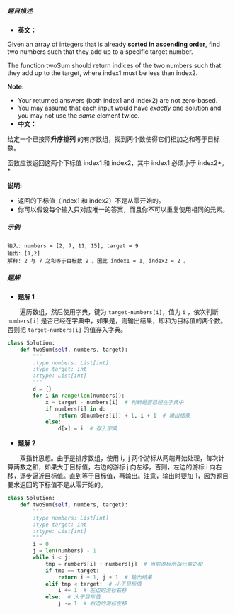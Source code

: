 ##### 题目描述

- **英文：** 

Given an array of integers that is already **sorted in ascending order**, find two numbers such that they add up to a specific target number.

The function twoSum should return indices of the two numbers such that they add up to the target, where index1 must be less than index2.

**Note:**

- Your returned answers (both index1 and index2) are not zero-based.
- You may assume that each input would have *exactly* one solution and you may not use the *same* element twice.
- **中文：** 

给定一个已按照**升序排列** 的有序数组，找到两个数使得它们相加之和等于目标数。

函数应该返回这两个下标值 index1 和 index2，其中 index1 必须小于 index2*。*

**说明:**

- 返回的下标值（index1 和 index2）不是从零开始的。
- 你可以假设每个输入只对应唯一的答案，而且你不可以重复使用相同的元素。

##### 示例

```
输入: numbers = [2, 7, 11, 15], target = 9
输出: [1,2]
解释: 2 与 7 之和等于目标数 9 。因此 index1 = 1, index2 = 2 。
```

##### 题解

- **题解 1**

　　遍历数组，然后使用字典，键为 `target-numbers[i]`，值为 `i` ，依次判断 `numbers[i]` 是否已经在字典中，如果是，则输出结果，即和为目标值的两个数。否则把 `target-numbers[i]` 的值存入字典。

```python
class Solution:
    def twoSum(self, numbers, target):
        """
        :type numbers: List[int]
        :type target: int
        :rtype: List[int]
        """
        d = {}
        for i in range(len(numbers)):
            x = target - numbers[i]  # 判断是否已经在字典中
            if numbers[i] in d:
                return d[numbers[i]] + 1, i + 1  # 输出结果
            else:
                d[x] = i  # 存入字典
```

- **题解 2**

　　双指针思想。由于是排序数组，使用 i，j 两个游标从两端开始处理，每次计算两数之和，如果大于目标值，右边的游标 j 向左移，否则，左边的游标 i 向右移，逐步逼近目标值。直到等于目标值，再输出。注意，输出时要加 1，因为题目要求返回的下标值不是从零开始的。

```python
class Solution:
    def twoSum(self, numbers, target):
        """
        :type numbers: List[int]
        :type target: int
        :rtype: List[int]
        """
        i = 0
        j = len(numbers) - 1
        while i < j:
            tmp = numbers[i] + numbers[j]  # 当前游标所指元素之和
            if tmp == target:
                return i + 1, j + 1  # 输出结果
            elif tmp < target:  # 小于目标值
                i += 1  # 左边的游标右移
            else:  # 大于目标值
                j -= 1  # 右边的游标左移
```

